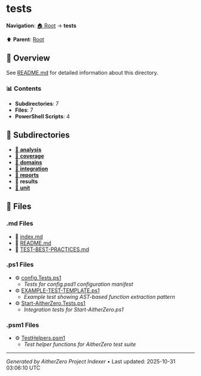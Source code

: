 # tests

**Navigation**: [🏠 Root](../index.md) → **tests**

⬆️ **Parent**: [Root](../index.md)

## 📖 Overview

See [README.md](./README.md) for detailed information about this directory.

### 📊 Contents

- **Subdirectories**: 7
- **Files**: 7
- **PowerShell Scripts**: 4

## 📁 Subdirectories

- [📂 **analysis**](./analysis/index.md)
- [📂 **coverage**](./coverage/index.md)
- [📂 **domains**](./domains/index.md)
- [📂 **integration**](./integration/index.md)
- [📂 **reports**](./reports/index.md)
- 📂 **results**
- [📂 **unit**](./unit/index.md)

## 📄 Files

### .md Files

- 📝 [index.md](./index.md)
- 📝 [README.md](./README.md)
- 📝 [TEST-BEST-PRACTICES.md](./TEST-BEST-PRACTICES.md)

### .ps1 Files

- ⚙️ [config.Tests.ps1](./config.Tests.ps1)
  - *Tests for config.psd1 configuration manifest*
- ⚙️ [EXAMPLE-TEST-TEMPLATE.ps1](./EXAMPLE-TEST-TEMPLATE.ps1)
  - *Example test showing AST-based function extraction pattern*
- ⚙️ [Start-AitherZero.Tests.ps1](./Start-AitherZero.Tests.ps1)
  - *Integration tests for Start-AitherZero.ps1*

### .psm1 Files

- ⚙️ [TestHelpers.psm1](./TestHelpers.psm1)
  - *Test helper functions for AitherZero test suite*

---

*Generated by AitherZero Project Indexer* • Last updated: 2025-10-31 03:06:10 UTC

